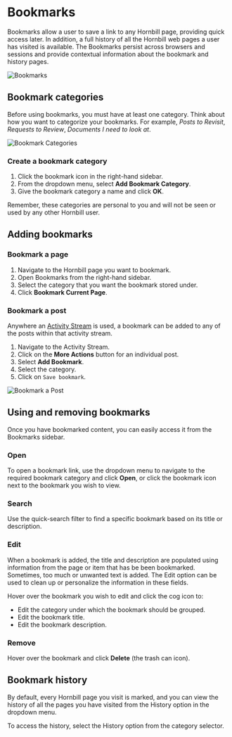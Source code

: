 # Bookmarks
Bookmarks allow a user to save a link to any Hornbill page, providing quick access later. In addition, a full history of all the Hornbill web pages a user has visited is available. The Bookmarks persist across browsers and sessions and provide contextual information about the bookmark and history pages.

![Bookmarks](/_books/esp-user-guide/images/bookmarks.png)

## Bookmark categories
Before using bookmarks, you must have at least one category. Think about how you want to categorize your bookmarks. For example, *Posts to Revisit*, *Requests to Review*, *Documents I need to look at*.

![Bookmark Categories](/_books/esp-user-guide/images/bookmarks-category.png)

### Create a bookmark category
1. Click the bookmark icon in the right-hand sidebar.
1. From the dropdown menu, select **Add Bookmark Category**.
1. Give the bookmark category a name and click **OK**.

Remember, these categories are personal to you and will not be seen or used by any other Hornbill user.

## Adding bookmarks

### Bookmark a page
1. Navigate to the Hornbill page you want to bookmark.
1. Open Bookmarks from the right-hand sidebar.
1. Select the category that you want the bookmark stored under.
1. Click **Bookmark Current Page**. 

### Bookmark a post
 Anywhere an [Activity Stream](/esp-fundamentals/core-capabilities/activity-streams) is used, a bookmark can be added to any of the posts within that activity stream. 
 1. Navigate to the Activity Stream.
 1. Click on the **More Actions** button for an individual post.
 1. Select **Add Bookmark**. 
 1. Select the category.
 1. Click on `Save bookmark`.

![Bookmark a Post](/_books/esp-user-guide/images/bookmarks-activity-stream-post.png)

## Using and removing bookmarks
Once you have bookmarked content, you can easily access it from the Bookmarks sidebar.

### Open
To open a bookmark link, use the dropdown menu to navigate to the required bookmark category and click **Open**, or  click the bookmark icon next to the bookmark you wish to view.

### Search
Use the quick-search filter to find a specific bookmark based on its title or description.

### Edit
When a bookmark is added, the title and description are populated using information from the page or item that has be been bookmarked.  Sometimes, too much or unwanted text is added.  The Edit option can be used to clean up or personalize the information in these fields.

Hover over the bookmark you wish to edit and click the cog icon to:
* Edit the category under which the bookmark should be grouped.
* Edit the bookmark title.
* Edit the bookmark description.

### Remove
Hover over the bookmark and click **Delete** (the trash can icon).

## Bookmark history
By default, every Hornbill page you visit is marked, and you can view the history of all the pages you have visited from the History option in the dropdown menu.

To access the history, select the History option from the category selector.  